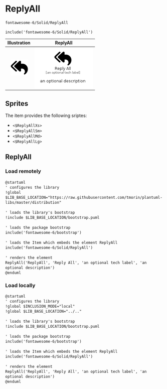 # ReplyAll


```text
fontawesome-6/Solid/ReplyAll
```

```text
include('fontawesome-6/Solid/ReplyAll')
```



| Illustration | ReplyAll |
| :---: | :---: |
| ![illustration for Illustration](../../fontawesome-6/Solid/ReplyAll.png) | ![illustration for ReplyAll](../../fontawesome-6/Solid/ReplyAll.Local.png) |



## Sprites
The item provides the following sriptes:

- `<$ReplyAllXs>`
- `<$ReplyAllSm>`
- `<$ReplyAllMd>`
- `<$ReplyAllLg>`





## ReplyAll

### Load remotely
```plantuml
@startuml
' configures the library
!global $LIB_BASE_LOCATION="https://raw.githubusercontent.com/tmorin/plantuml-libs/master/distribution"

' loads the library's bootstrap
!include $LIB_BASE_LOCATION/bootstrap.puml

' loads the package bootstrap
include('fontawesome-6/bootstrap')

' loads the Item which embeds the element ReplyAll
include('fontawesome-6/Solid/ReplyAll')

' renders the element
ReplyAll('ReplyAll', 'Reply All', 'an optional tech label', 'an optional description')
@enduml
```

### Load locally
```plantuml
@startuml
' configures the library
!global $INCLUSION_MODE="local"
!global $LIB_BASE_LOCATION="../.."

' loads the library's bootstrap
!include $LIB_BASE_LOCATION/bootstrap.puml

' loads the package bootstrap
include('fontawesome-6/bootstrap')

' loads the Item which embeds the element ReplyAll
include('fontawesome-6/Solid/ReplyAll')

' renders the element
ReplyAll('ReplyAll', 'Reply All', 'an optional tech label', 'an optional description')
@enduml
```

